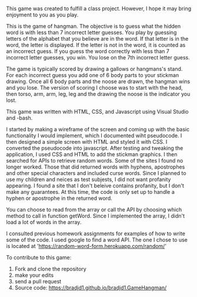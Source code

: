 This game was created to fulfill a class project.  However, I hope it may bring enjoyment to you as you play.

This is the game of hangman.  The objective is to guess what the hidden word is with less than 7 incorrect letter guesses.  You play by guessing letters of the alphabet that you believe are in the word.  If that letter is in the word, the letter is displayed.  If the letter is not in the word, it is counted as an incorrect guess.  If you guess the word correctly with less than 7 incorrect letter guesses, you win.  You lose on the 7th incorrect letter guess.

The game is typically scored by drawing a gallows or hangmans's stand.  For each incorrect guess you add one of 6 body parts to your stickman drawing.  Once all 6 body parts and the noose are drawn, the hangman wins and you lose.  The version of scoring I choose was to start with the head, then torso, arm, arm, leg, leg and the drawing the noose is the indicator you lost.

This game was written with HTML, CSS, and Javascript using Visual Studio and -bash.

I started by making a wireframe of the screen and coming up with the basic functionality I would implement, which I documented wiht pseudocode.  I then designed a simple screen with HTML and styled it with CSS.  I converted the pseudocode into javascript.  After testing and tweaking the application, I used CSS and HTML to add the stickman graphics.  I then searched for APIs to retrieve random words.  Some of the sites I found no longer worked.  Those that did returned words with hyphens, apostrophes and other special characters and included curse words.  Since I planned to use my children and neices as test subjests, I did not want profanity appearing.  I found a site that I don't beleive contains profanity, but I don't make any guarantees.  At this time, the code is only set up to handle a hyphen or apostrophe in the returned word.

You can choose to read from the array or call the API by choosing which method to call in function getWord.  Since I implemented the array, I didn't load a lot of words in the array.

I consulted previous homework assignments for examples of how to write some of the code.  I used google to find a word API.  The one I chose to use is located at 'https://random-word-form.herokuapp.com/random/'

To contribute to this game:
1. Fork and clone the repository
2. make your edits
3. send a pull request
4. Source code: https://bradjd1.github.io/bradjd1.GameHangman/